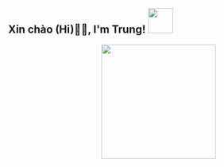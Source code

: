 <div style="text-align:center">
  <h2>
    Xin chào (Hi)🙏🏻, I'm Trung! <img src="https://media.giphy.com/media/12oufCB0MyZ1Go/giphy.gif" width="50">
  </h2>
</div>


<img align='right' src="https://media.giphy.com/media/M9gbBd9nbDrOTu1Mqx/giphy.gif" width="230">

<!-- <p>
  <em>
    Freelancer Software Engineer<img src="https://media.giphy.com/media/WUlplcMpOCEmTGBtBW/giphy.gif" width="30"> 
  </em>
 </p>

### <img src="https://media.giphy.com/media/VgCDAzcKvsR6OM0uWg/giphy.gif" width="50"> A little more about me...  


```javascript
const data = {
    code: ["Javascript"],
    askMeAbout: ["web dev"],
    technologies: {
        frontEnd: {
            js: ["Reactjs"],
            css: ["bootstrap", "SCSS"]
        },
        backEnd: {
            "node"
        },
        databases: ["MySql", "SQL Server"]
    }
    funFact: "As long as your remember me, you are not alone"
};
```

<img src="https://media.giphy.com/media/LnQjpWaON8nhr21vNW/giphy.gif" width="60"> <em><b>I love connecting with different people</b> so if you want to say <b>hi, I'll be happy to meet you more!</b> 😊</em>

---
📊 **This week I spent my time on**
<!--START_SECTION:waka-->
```text

```
<!--END_SECTION:waka-->


